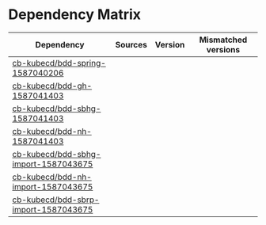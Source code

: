 # Dependency Matrix

Dependency | Sources | Version | Mismatched versions
---------- | ------- | ------- | -------------------
[cb-kubecd/bdd-spring-1587040206](https://github.com/cb-kubecd/bdd-spring-1587040206.git) |  | []() | 
[cb-kubecd/bdd-gh-1587041403](https://github.com/cb-kubecd/bdd-gh-1587041403.git) |  | []() | 
[cb-kubecd/bdd-sbhg-1587041403](https://github.com/cb-kubecd/bdd-sbhg-1587041403.git) |  | []() | 
[cb-kubecd/bdd-nh-1587041403](https://github.com/cb-kubecd/bdd-nh-1587041403.git) |  | []() | 
[cb-kubecd/bdd-sbhg-import-1587043675](https://github.com/cb-kubecd/bdd-sbhg-import-1587043675.git) |  | []() | 
[cb-kubecd/bdd-nh-import-1587043675](https://github.com/cb-kubecd/bdd-nh-import-1587043675.git) |  | []() | 
[cb-kubecd/bdd-sbrp-import-1587043675](https://github.com/cb-kubecd/bdd-sbrp-import-1587043675.git) |  | []() | 
